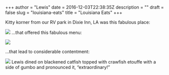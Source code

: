 +++
author = "Lewis"
date = 2016-12-03T22:38:35Z
description = ""
draft = false
slug = "louisiana-eats"
title = "Louisiana Eats"
+++


Kitty korner from our RV park in Dixie Inn, LA was this fabulous place:

![](/images/2016/12/img_1638.jpg)
 …that offered this fabulous menu:

![](/images/2016/12/img_1639.jpg)

 …that lead to considerable contentment:

![](/images/2016/12/img_1640.jpg)
 Lewis dined on blackened catfish topped with crawfish etouffe with a side of gumbo and pronounced it, “extraordinary!”


